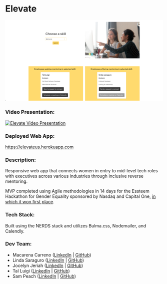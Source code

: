 # Elevate

![Elevate Screenshot](./public/img/screenshot.png)

### Video Presentation:

[![Elevate Video Presentation](https://img.youtube.com/vi/BuI-knrxfHU/0.jpg)](https://www.youtube.com/watch?v=BuI-knrxfHU)

### Deployed Web App:

https://elevateus.herokuapp.com

### Description:

Responsive web app that connects women in entry to mid-level tech roles with executives across various industries through inclusive reverse mentoring.

MVP completed using Agile methodologies in 14 days for the Essteem Hackathon for Gender Equality sponsored by Nasdaq and Capital One, [in which it won first place](https://www.essteem.com/equalithon-challenges).

### Tech Stack:

Built using the NERDS stack and utilizes Bulma.css, Nodemailer, and Calendly.

### Dev Team:

* Macarena Carreno ([LinkedIn](https://www.linkedin.com/in/mcarrenog) | [GitHub](https://github.com/macarenacarreno))
* Linda Saraguro ([LinkedIn](https://www.linkedin.com/in/linda-saraguro-123524122) | [GitHub](https://github.com/saragurol))
* Jocelyn Jeriah ([LinkedIn](https://www.linkedin.com/in/jocelynjeriah) | [GitHub](https://github.com/luminousbeam))
* Tal Luigi ([LinkedIn](https://www.linkedin.com/in/talluigi) | [GitHub](https://github.com/luigilegion))
* Sam Peach ([LinkedIn](https://www.linkedin.com/in/sam-peach) | [GitHub](https://github.com/sam-peach))
